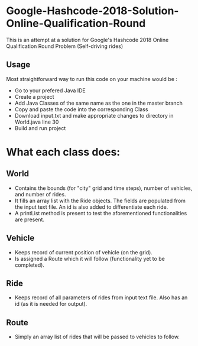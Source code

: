# Google-Hashcode-2018-Solution-Online-Qualification-Round
This is an attempt at a solution for Google's Hashcode 2018 Online Qualification Round Problem (Self-driving rides)

## Usage

Most straightforward way to run this code on your machine would be :
* Go to your prefered Java IDE
* Create a project
* Add Java Classes of the same name as the one in the master branch
* Copy and paste the code into the corresponding Class
* Download input.txt and make appropriate changes to directory in World.java line 30
* Build and run project



# What each class does:
## World 
* Contains the bounds (for "city" grid and time steps), number of vehicles, and number of rides.
* It fills an array list with the Ride objects. The fields are populated from the input text file. An id is also added to differentiate each ride.
* A printList method is present to test the aforementioned functionalities are present.

## Vehicle
* Keeps record of current position of vehicle (on the grid).
* Is assigned a Route which it will follow (functionality yet to be completed).

## Ride
* Keeps record of all parameters of rides from input text file. Also has an id (as it is needed for output).

## Route
* Simply an array list of rides that will be passed to vehicles to follow.
